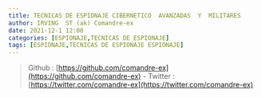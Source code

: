 ```yaml
---
title: TECNICAS DE ESPIONAJE CIBERNETICO  AVANZADAS  Y  MILITARES
author: IRVING  ST (ak) Comandre-ex
date: 2021-12-1 12:00
categories: [ESPIONAJE,TECNICAS DE ESPIONAJE]
tags: [ESPIONAJE,TECNICAS DE ESPIONAJE ESPIONAJE]
---
```

> Github :  [https://github.com/comandre-ex](https://github.com/comandre-ex) - Twitter  :  [https://twitter.com/comandre-ex](https://twitter.com/comandre-ex)
